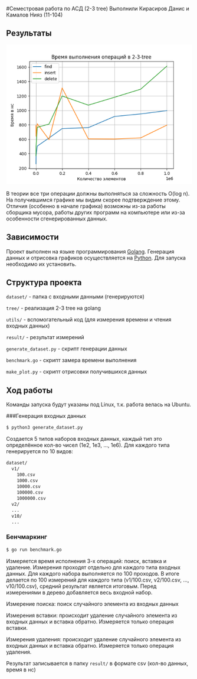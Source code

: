 #Семестровая работа по АСД (2-3 tree)
Выполнили Кирасиров Данис и Камалов Нияз (11-104)

## Результаты

![](result/plot.png)

В теории все три операции должны выполняться за сложность O(log n). 
На получившимся графике мы видим скорее подтверждение этому. Отличия 
(особенно в начале графика) возможны из-за работы сборщика мусора,
работы других программ на компьютере или из-за особенности сгенерированных 
данных.

## Зависимости
Проект выполнен на языке программирования [Golang](https://go.dev/doc/install).
Генерация данных и отрисовка графиков осуществляется на [Python](https://www.python.org/downloads/).
Для запуска необходимо их установить.

## Структура проекта
```dataset/``` - папка с входными данными (генерируются)

```tree/``` - реализация 2-3 tree на golang

```utils/``` - вспомогательный код (для измерения времени и чтения входных данных)

```result/``` - результат измерений

```generate_dataset.py``` - скрипт генерации данных

```benchmark.go``` - скрипт замера времени выполнения

```make_plot.py``` - скрипт отрисовки получившихся данных

## Ход работы
Команды запуска будут указаны под Linux, т.к. работа велась на Ubuntu.

###Генерация входных данных
```sh
$ python3 generate_dataset.py
```
Создается 5 типов наборов входных данных, каждый тип это определённое
кол-во чисел (1е2, 1е3, ..., 1е6). Для каждого типа генерируется по 10 видов:
```
dataset/
  v1/
    100.csv
    1000.csv
    10000.csv
    100000.csv
    1000000.csv
  v2/
  ...
  v10/
  ...
```
### Бенчмаркинг
```sh
$ go run benchmark.go
```
Измеряется время исполнения 3-х операций: поиск, вставка и удаление. Измерения проходят отдельно для 
каждого типа входных данных. Для каждого набора выполняется по 100 проходов. В итоге 
делается по 100 измерений для каждого типа (v1/100.csv, v2/100.csv, ..., v10/100.csv), 
средний результат является итоговым. Перед измерениями в дерево добавляется весь входной набор.

Измерение поиска: поиск случайного элемента из входных данных

Измерения вставки: происходит удаление случайного элемента из входных данных и вставка обратно. Измеряется только операция вставки.

Измерения удаления: происходит удаление случайного элемента из входных данных и вставка обратно. Измеряется только операция удаления.

Результат записывается в папку ```result/``` в формате csv (кол-во данных, время в нс)